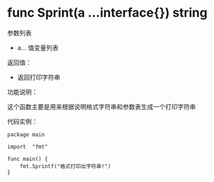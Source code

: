 # func Sprint(a ...interface{}) string

参数列表

- a... 值变量列表

返回值：

- 返回打印字符串

功能说明：

这个函数主要是用来根据说明格式字符串和参数表生成一个打印字符串

代码实例：

 	package main
	
	import 	"fmt"
		
	func main() {
		fmt.Sprintf("格式打印出字符串!")
	}
